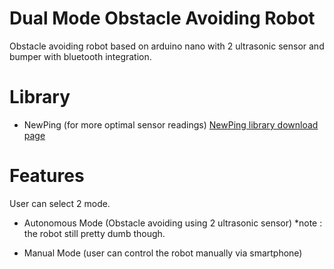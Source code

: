 # Dual Mode Obstacle Avoiding Robot
Obstacle avoiding robot based on arduino nano with 2 ultrasonic sensor and bumper
with bluetooth integration.

# Library
- NewPing (for more optimal sensor readings)
<a href="https://bitbucket.org/teckel12/arduino-new-ping/downloads/">NewPing library download page</a>

# Features
User can select 2 mode.

- Autonomous Mode (Obstacle avoiding using 2 ultrasonic sensor)
*note : the robot still pretty dumb though.

- Manual Mode (user can control the robot manually via smartphone)

